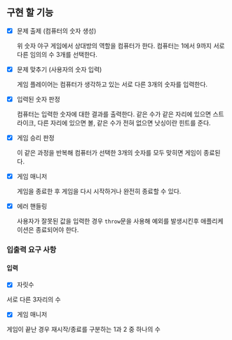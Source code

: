 
## 구현 할 기능


- [x] 문제 출제 (컴퓨터의 숫자 생성)

    위 숫자 야구 게임에서 상대방의 역할을 컴퓨터가 한다. 컴퓨터는 1에서 9까지 서로 다른 임의의 수 3개를 선택한다.
    
- [x] 문제 맞추기 (사용자의 숫자 입력)
    
    게임 플레이어는 컴퓨터가 생각하고 있는 서로 다른 3개의 숫자를 입력한다.

- [x] 입력된 숫자 판정

     컴퓨터는 입력한 숫자에 대한 결과를 출력한다. 같은 수가 같은 자리에 있으면 스트라이크, 다른 자리에 있으면 볼, 같은 수가 전혀 없으면 낫싱이란 힌트를 준다.


- [x] 게임 승리 판정

    이 같은 과정을 반복해 컴퓨터가 선택한 3개의 숫자를 모두 맞히면 게임이 종료된다.


- [x] 게임 매니저

    게임을 종료한 후 게임을 다시 시작하거나 완전히 종료할 수 있다.


- [x] 에러 핸들링

    사용자가 잘못된 값을 입력한 경우 `throw`문을 사용해 예외를 발생시킨후 애플리케이션은 종료되어야 한다.


### 입출력 요구 사항

#### 입력

- [x] 자릿수

서로 다른 3자리의 수

- [x] 게임 매니저

게임이 끝난 경우 재시작/종료를 구분하는 1과 2 중 하나의 수